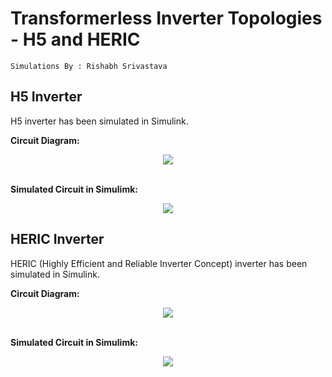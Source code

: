 # Transformerless Inverter Topologies - H5 and HERIC 
 ```
 Simulations By : Rishabh Srivastava
 ```
## H5 Inverter
H5 inverter has been simulated in Simulink.

**Circuit Diagram:**
<div align = "center">
  <kbd>
    <img src = "https://user-images.githubusercontent.com/39689610/118404784-088ef880-b692-11eb-8551-d1a0e7bbcb94.png">
  </kbd>
</div>
 <br> 
 
**Simulated Circuit in Simulimk:**
<div align = "center">
  <kbd>
    <img src = "https://user-images.githubusercontent.com/39689610/118404786-0b89e900-b692-11eb-86a7-2a6f3fbf0550.png">
  </kbd>
</div>

## HERIC Inverter
HERIC (Highly Efficient and Reliable Inverter Concept) inverter has been simulated in Simulink.

**Circuit Diagram:**
<div align = "center">
  <kbd>
    <img src = "https://user-images.githubusercontent.com/39689610/118404792-13e22400-b692-11eb-8ff4-f7102c1f4bbf.png">
  </kbd>
</div>
<br>

**Simulated Circuit in Simulimk:**
<div align = "center">
  <kbd>
    <img src = "https://user-images.githubusercontent.com/39689610/118404794-147aba80-b692-11eb-965b-7d507612a472.png">
  </kbd>
</div>
